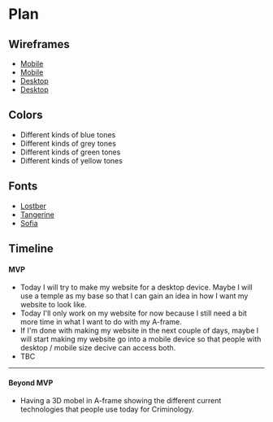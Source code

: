 # Plan

## Wireframes
* [Mobile](mobile1.png)
* [Mobile](moblie2.png)
* [Desktop](desktop1.png)
* [Desktop](desktop2.png)


## Colors
* Different kinds of blue tones
* Different kinds of grey tones
* Different kinds of green tones
* Different kinds of yellow tones

## Fonts
* [Lostber](https://fonts.google.com/selection/embed)
* [Tangerine](https://fonts.google.com/specimen/Tangerine)
* [Sofia](https://fonts.google.com/selection/embed)

## Timeline

#### MVP

* Today I will try to make my website for a desktop device. Maybe I will use a temple as my base so that I can gain an idea in how I want my website to look like.
* Today I'll only work on my website for now because I still need a bit more time in what I want to do with my A-frame.
* If I'm done with making my website in the next couple of days, maybe I will start making my website go into a mobile device so that people with desktop / mobile size decive can access both.
* TBC

---

#### Beyond MVP

* Having a 3D mobel in A-frame showing the different current technologies that people use today for Criminology.
